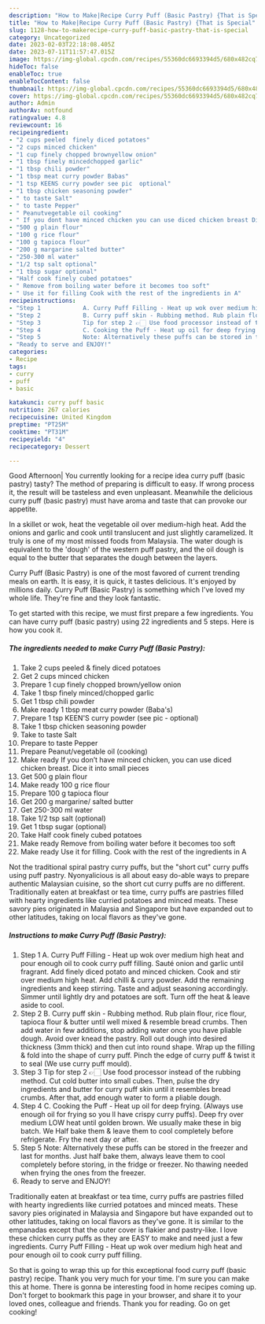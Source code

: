 ```yaml
---
description: "How to Make|Recipe Curry Puff (Basic Pastry) {That is Special"
title: "How to Make|Recipe Curry Puff (Basic Pastry) {That is Special"
slug: 1128-how-to-makerecipe-curry-puff-basic-pastry-that-is-special
category: Uncategorized
date: 2023-02-03T22:18:08.405Z
date: 2023-07-11T11:57:47.015Z
image: https://img-global.cpcdn.com/recipes/55360dc6693394d5/680x482cq70/curry-puff-basic-pastry-recipe-main-photo.jpg
hideToc: false
enableToc: true
enableTocContent: false
thumbnail: https://img-global.cpcdn.com/recipes/55360dc6693394d5/680x482cq70/curry-puff-basic-pastry-recipe-main-photo.jpg
cover: https://img-global.cpcdn.com/recipes/55360dc6693394d5/680x482cq70/curry-puff-basic-pastry-recipe-main-photo.jpg
author: Admin
authorAv: notfound
ratingvalue: 4.8
reviewcount: 16
recipeingredient:
- "2 cups peeled  finely diced potatoes"
- "2 cups minced chicken"
- "1 cup finely chopped brownyellow onion"
- "1 tbsp finely mincedchopped garlic"
- "1 tbsp chili powder"
- "1 tbsp meat curry powder Babas"
- "1 tsp KEENS curry powder see pic  optional"
- "1 tbsp chicken seasoning powder"
- " to taste Salt"
- " to taste Pepper"
- " Peanutvegetable oil cooking"
- " If you dont have minced chicken you can use diced chicken breast Dice it into small pieces"
- "500 g plain flour"
- "100 g rice flour"
- "100 g tapioca flour"
- "200 g margarine salted butter"
- "250-300 ml water"
- "1/2 tsp salt optional"
- "1 tbsp sugar optional"
- "Half cook finely cubed potatoes"
- " Remove from boiling water before it becomes too soft"
- " Use it for filling Cook with the rest of the ingredients in A"
recipeinstructions:
- "Step 1            A. Curry Puff Filling - Heat up wok over medium high heat and pour enough oil to cook curry puff filling. Sauté onion and garlic until fragrant. Add finely diced potato and minced chicken. Cook and stir over medium high heat. Add chilli &amp; curry powder. Add the remaining ingredients and keep stirring. Taste and adjust seasoning accordingly. Simmer until lightly dry and potatoes are soft. Turn off the heat &amp; leave aside to cool."
- "Step 2            B. Curry puff skin - Rubbing method. Rub plain flour, rice flour, tapioca flour &amp; butter until well mixed &amp; resemble bread crumbs. Then add water in few additions, stop adding water once you have pliable dough. Avoid over knead the pastry. Roll out dough into desired thickness (3mm thick) and then cut into round shape. Wrap up the filling &amp; fold into the shape of curry puff. Pinch the edge of curry puff &amp; twist it to seal (We use curry puff mould)."
- "Step 3            Tip for step 2 👉🏻 Use food processor instead of the rubbing method. Cut cold butter into small cubes. Then, pulse the dry ingredients and butter for curry puff skin until it resembles bread crumbs. After that, add enough water to form a pliable dough."
- "Step 4            C. Cooking the Puff - Heat up oil for deep frying. (Always use enough oil for frying so you ll have crispy curry puffs). Deep fry over medium LOW heat until golden brown. We usually make these in big batch. We Half bake them &amp; leave them to cool completely before refrigerate. Fry the next day or after."
- "Step 5            Note: Alternatively these puffs can be stored in the freezer and last for months. Just half bake them, always leave them to cool completely before storing, in the fridge or freezer. No thawing needed when frying the ones from the freezer."
- "Ready to serve and ENJOY!"
categories:
- Recipe
tags:
- curry
- puff
- basic

katakunci: curry puff basic 
nutrition: 267 calories
recipecuisine: United Kingdom
preptime: "PT25M"
cooktime: "PT31M"
recipeyield: "4"
recipecategory: Dessert

---
```



Good Afternoon| You currently looking for a recipe idea curry puff (basic pastry) tasty? The method of preparing is difficult to easy. If wrong process it, the result will be tasteless and even unpleasant. Meanwhile the delicious curry puff (basic pastry) must have aroma and taste that can provoke our appetite.





In a skillet or wok, heat the vegetable oil over medium-high heat. Add the onions and garlic and cook until translucent and just slightly caramelized. It truly is one of my most missed foods from Malaysia. The water dough is equivalent to the &#39;dough&#39; of the western puff pastry, and the oil dough is equal to the butter that separates the dough between the layers.

Curry Puff (Basic Pastry) is one of the most favored of current trending meals on earth. It is easy, it is quick, it tastes delicious. It's enjoyed by millions daily. Curry Puff (Basic Pastry) is something which I've loved my whole life. They're fine and they look fantastic.


To get started with this recipe, we must first prepare a few ingredients. You can have curry puff (basic pastry) using 22 ingredients and 5 steps. Here is how you cook it.

<!--inarticleads1-->

##### The ingredients needed to make Curry Puff (Basic Pastry):

1. Take 2 cups peeled &amp; finely diced potatoes
1. Get 2 cups minced chicken
1. Prepare 1 cup finely chopped brown/yellow onion
1. Take 1 tbsp finely minced/chopped garlic
1. Get 1 tbsp chili powder
1. Make ready 1 tbsp meat curry powder (Baba&#39;s)
1. Prepare 1 tsp KEEN&#39;S curry powder (see pic - optional)
1. Take 1 tbsp chicken seasoning powder
1. Take  to taste Salt
1. Prepare  to taste Pepper
1. Prepare  Peanut/vegetable oil (cooking)
1. Make ready  If you don’t have minced chicken, you can use diced chicken breast. Dice it into small pieces
1. Get 500 g plain flour
1. Make ready 100 g rice flour
1. Prepare 100 g tapioca flour
1. Get 200 g margarine/ salted butter
1. Get 250-300 ml water
1. Take 1/2 tsp salt (optional)
1. Get 1 tbsp sugar (optional)
1. Take Half cook finely cubed potatoes
1. Make ready  Remove from boiling water before it becomes too soft
1. Make ready  Use it for filling. Cook with the rest of the ingredients in A


Not the traditional spiral pastry curry puffs, but the &#34;short cut&#34; curry puffs using puff pastry. Nyonyalicious is all about easy do-able ways to prepare authentic Malaysian cuisine, so the short cut curry puffs are no different. Traditionally eaten at breakfast or tea time, curry puffs are pastries filled with hearty ingredients like curried potatoes and minced meats. These savory pies originated in Malaysia and Singapore but have expanded out to other latitudes, taking on local flavors as they&#39;ve gone. 

<!--inarticleads2-->

##### Instructions to make Curry Puff (Basic Pastry):

1. Step 1            A. Curry Puff Filling - Heat up wok over medium high heat and pour enough oil to cook curry puff filling. Sauté onion and garlic until fragrant. Add finely diced potato and minced chicken. Cook and stir over medium high heat. Add chilli &amp; curry powder. Add the remaining ingredients and keep stirring. Taste and adjust seasoning accordingly. Simmer until lightly dry and potatoes are soft. Turn off the heat &amp; leave aside to cool.
1. Step 2            B. Curry puff skin - Rubbing method. Rub plain flour, rice flour, tapioca flour &amp; butter until well mixed &amp; resemble bread crumbs. Then add water in few additions, stop adding water once you have pliable dough. Avoid over knead the pastry. Roll out dough into desired thickness (3mm thick) and then cut into round shape. Wrap up the filling &amp; fold into the shape of curry puff. Pinch the edge of curry puff &amp; twist it to seal (We use curry puff mould).
1. Step 3            Tip for step 2 👉🏻 Use food processor instead of the rubbing method. Cut cold butter into small cubes. Then, pulse the dry ingredients and butter for curry puff skin until it resembles bread crumbs. After that, add enough water to form a pliable dough.
1. Step 4            C. Cooking the Puff - Heat up oil for deep frying. (Always use enough oil for frying so you ll have crispy curry puffs). Deep fry over medium LOW heat until golden brown. We usually make these in big batch. We Half bake them &amp; leave them to cool completely before refrigerate. Fry the next day or after.
1. Step 5            Note: Alternatively these puffs can be stored in the freezer and last for months. Just half bake them, always leave them to cool completely before storing, in the fridge or freezer. No thawing needed when frying the ones from the freezer.
1. Ready to serve and ENJOY!

Traditionally eaten at breakfast or tea time, curry puffs are pastries filled with hearty ingredients like curried potatoes and minced meats. These savory pies originated in Malaysia and Singapore but have expanded out to other latitudes, taking on local flavors as they&#39;ve gone. It is similar to the empanadas except that the outer cover is flakier and pastry-like. I love these chicken curry puffs as they are EASY to make and need just a few ingredients. Curry Puff Filling - Heat up wok over medium high heat and pour enough oil to cook curry puff filling. 

So that is going to wrap this up for this exceptional food curry puff (basic pastry) recipe. Thank you very much for your time. I'm sure you can make this at home. There is gonna be interesting food in home recipes coming up. Don't forget to bookmark this page in your browser, and share it to your loved ones, colleague and friends. Thank you for reading. Go on get cooking!
